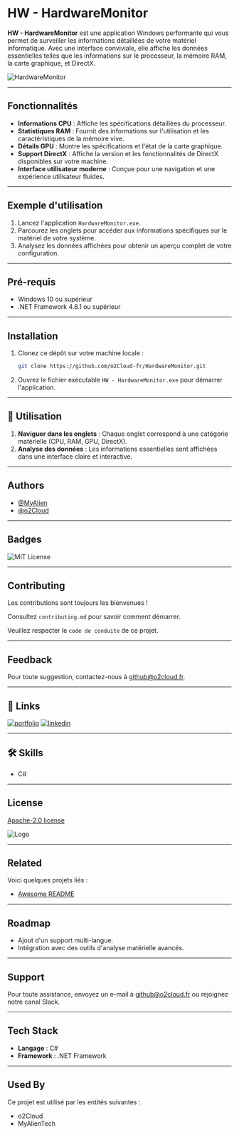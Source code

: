 # HW - HardwareMonitor

**HW - HardwareMonitor** est une application Windows performante qui vous permet de surveiller les informations détaillées de votre matériel informatique. Avec une interface conviviale, elle affiche les données essentielles telles que les informations sur le processeur, la mémoire RAM, la carte graphique, et DirectX.

![HardwareMonitor](https://i.imgur.com/503qRgS.png)

---

## Fonctionnalités

- **Informations CPU** : Affiche les spécifications détaillées du processeur.
- **Statistiques RAM** : Fournit des informations sur l'utilisation et les caractéristiques de la mémoire vive.
- **Détails GPU** : Montre les spécifications et l'état de la carte graphique.
- **Support DirectX** : Affiche la version et les fonctionnalités de DirectX disponibles sur votre machine.
- **Interface utilisateur moderne** : Conçue pour une navigation et une expérience utilisateur fluides.

---

## Exemple d'utilisation

1. Lancez l'application `HardwareMonitor.exe`.
2. Parcourez les onglets pour accéder aux informations spécifiques sur le matériel de votre système.
3. Analysez les données affichées pour obtenir un aperçu complet de votre configuration.

---

## Pré-requis

- Windows 10 ou supérieur
- .NET Framework 4.8.1 ou supérieur

---

## Installation

1. Clonez ce dépôt sur votre machine locale :

   ```bash
   git clone https://github.com/o2Cloud-fr/HardwareMonitor.git
   ```
2. Ouvrez le fichier exécutable `HW - HardwareMonitor.exe` pour démarrer l'application.

---

## 🎯 Utilisation

1. **Naviguer dans les onglets** : Chaque onglet correspond à une catégorie matérielle (CPU, RAM, GPU, DirectX).
2. **Analyse des données** : Les informations essentielles sont affichées dans une interface claire et interactive.

---

## Authors

- [@MyAlien](https://www.github.com/MyAlien)
- [@o2Cloud](https://www.github.com/o2Cloud-fr)

---

## Badges

![MIT License](https://img.shields.io/badge/License-o2Cloud-yellow.svg)

---

## Contributing

Les contributions sont toujours les bienvenues !

Consultez `contributing.md` pour savoir comment démarrer.

Veuillez respecter le `code de conduite` de ce projet.

---

## Feedback

Pour toute suggestion, contactez-nous à github@o2cloud.fr.

---

## 🔗 Links

[![portfolio](https://img.shields.io/badge/my_portfolio-000?style=for-the-badge&logo=ko-fi&logoColor=white)](https://vcard.o2cloud.fr/)
[![linkedin](https://img.shields.io/badge/linkedin-0A66C2?style=for-the-badge&logo=linkedin&logoColor=white)](https://www.linkedin.com/in/remi-simier-2b30142a1/)

---

## 🛠 Skills

- C#

---

## License

[Apache-2.0 license](https://github.com/o2Cloud-fr/HardwareMonitor/blob/main/LICENSE)

![Logo](https://o2cloud.fr/logo/o2Cloud.png)

---

## Related

Voici quelques projets liés :

- [Awesome README](https://github.com/o2Cloud-fr/HardwareMonitor/blob/main/README.md)

---

## Roadmap

- Ajout d'un support multi-langue.
- Intégration avec des outils d'analyse matérielle avancés.

---

## Support

Pour toute assistance, envoyez un e-mail à github@o2cloud.fr ou rejoignez notre canal Slack.

---

## Tech Stack

- **Langage** : C#
- **Framework** : .NET Framework

---

## Used By

Ce projet est utilisé par les entités suivantes :

- o2Cloud
- MyAlienTech
